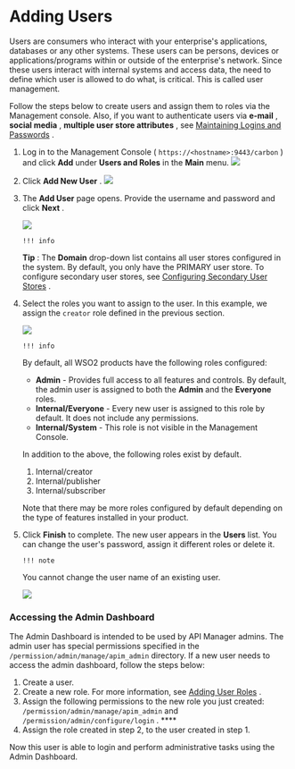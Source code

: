 # Adding Users

Users are consumers who interact with your enterprise's applications, databases or any other systems. These users can be persons, devices or applications/programs within or outside of the enterprise's network. Since these users interact with internal systems and access data, the need to define which user is allowed to do what, is critical. This is called user management.

Follow the steps below to create users and assign them to roles via the Management console. Also, if you want to authenticate users via **e-mail** , **social media** , **multiple user store attributes** , see [Maintaining Logins and Passwords](https://docs.wso2.com/display/AM260/Maintaining+Logins+and+Passwords) .

1.  Log in to the Management Console ( `https://<hostname>:9443/carbon` ) and click **Add** under **Users and Roles** in the **Main** menu.
    ![](/assets/attachments/103333608/103333613.png)

2.  Click **Add New User** .
    ![](/assets/attachments/103333608/103333612.png)

3.  The **Add User** page opens. Provide the username and password and click **Next** .

    ![](/assets/attachments/103333608/103333611.png)

        !!! info
    **Tip** : The **Domain** drop-down list contains all user stores configured in the system. By default, you only have the PRIMARY user store. To configure secondary user stores, see [Configuring Secondary User Stores](https://docs.wso2.com/display/ADMIN44x/Configuring+Secondary+User+Stores) .


4.  Select the roles you want to assign to the user. In this example, we assign the `creator` role defined in the previous section.

    ![](/assets/attachments/103333608/103333610.png)

        !!! info
    By default, all WSO2 products have the following roles configured:

    -   **Admin** - Provides full access to all features and controls. By default, the admin user is assigned to both the **Admin** and the **Everyone** roles.
    -   **Internal/Everyone** - Every new user is assigned to this role by default. It does not include any permissions.
    -   **Internal/System** - This role is not visible in the Management Console.

    In addition to the above, the following roles exist by default.

    1.  Internal/creator
    2.  Internal/publisher
    3.  Internal/subscriber

    Note that there may be more roles configured by default depending on the type of features installed in your product.


5.  Click **Finish** to complete.
    The new user appears in the **Users** list. You can change the user's password, assign it different roles or delete it.

        !!! note
    You cannot change the user name of an existing user.


    ![](/assets/attachments/103333608/103333609.png)

### Accessing the Admin Dashboard

The Admin Dashboard is intended to be used by API Manager admins. The admin user has special permissions specified in the `/permission/admin/manage/apim_admin` directory. If a new user needs to access the admin dashboard, follow the steps below:

1.  Create a user.
2.  Create a new role. For more information, see [Adding User Roles](_Adding_User_Roles_) .
3.  Assign the following permissions to the new role you just created: `/permission/admin/manage/apim_admin` and `/permission/admin/configure/login` . ****
4.  Assign the role created in step 2, to the user created in step 1.

Now this user is able to login and perform administrative tasks using the Admin Dashboard.
